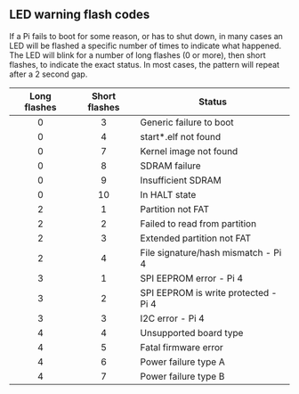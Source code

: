 ## LED warning flash codes

If a Pi fails to boot for some reason, or has to shut down, in many cases an LED will be flashed a specific number of times to indicate what happened. The LED will blink for a number of long flashes (0 or more), then short flashes, to indicate the exact status. In most cases, the pattern will repeat after a 2 second gap.

| Long flashes | Short flashes | Status |
|:------------:|:-------------:|--------|
|      0       |        3      | Generic failure to boot |
|      0       |        4      | start*.elf not found   |
|      0       |        7      | Kernel image not found |
|      0       |        8      | SDRAM failure          |
|      0       |        9      | Insufficient SDRAM     |
|      0       |        10     | In HALT state          |
|      2       |        1      | Partition not FAT      |
|      2       |        2      | Failed to read from partition |
|      2       |        3      | Extended partition not FAT |
|      2       |        4      | File signature/hash mismatch - Pi 4 |
|      3       |        1      | SPI EEPROM error - Pi 4 |
|      3       |        2      | SPI EEPROM is write protected - Pi 4 |
|      3       |        3      | I2C error - Pi 4       |
|      4       |        4      | Unsupported board type |
|      4       |        5      | Fatal firmware error   |
|      4       |        6      | Power failure type A   |
|      4       |        7      | Power failure type B   |
